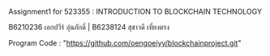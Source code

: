 Assignment1 for 523355 : INTRODUCTION TO BLOCKCHAIN TECHNOLOGY 
 
B6210236 เอกปวีร์ อุ่นภักดิ์ | B6238124 สุชาวดี เที่ยงตรง

Program Code : "https://github.com/oengoeiyy/blockchainproject.git"